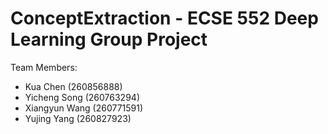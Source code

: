 # ConceptExtraction - ECSE 552 Deep Learning Group Project

Team Members:
- Kua Chen (260856888)
- Yicheng Song (260763294)
- Xiangyun Wang (260771591)
- Yujing Yang (260827923)


